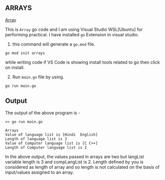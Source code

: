 ## ARRAYS

[Array](https://go.dev/tour/moretypes/6)

This is `Array` go code and I am using Visual Studio WSL[Ubuntu] for performing practical. I have installed `go` Extension in visual studio.

1. this command will generate a `go.mod` file.

```
go mod init arrays
```

while writing code if VS Code is showing install tools related to go then click on install.

2. Run `main.go` file by using.

```
go run main.go
```

## Output
The output of the above program is - 

```
>> go run main.go  

Arrays
Value of language list is [Hindi  English]
Length of language list is 3
Value of Computer language list is [C C++]
Length of Computer language list is 2
```

In the above output, the values passed in arrays are two but langList variable length is 3 and compLangList is 2. Length defined by you is considered as length of array and so length is not calculated on the basis of input/values assigned to an array.